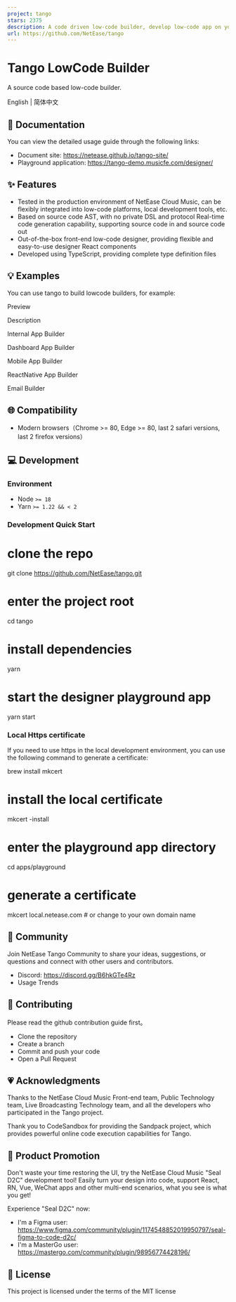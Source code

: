 ```yaml
---
project: tango
stars: 2375
description: A code driven low-code builder, develop low-code app on your codebase.
url: https://github.com/NetEase/tango
---
```


Tango LowCode Builder
=====================

A source code based low-code builder.

English | 简体中文

📄 Documentation
----------------

You can view the detailed usage guide through the following links:

-   Document site: https://netease.github.io/tango-site/
-   Playground application: https://tango-demo.musicfe.com/designer/

✨ Features
----------

-   Tested in the production environment of NetEase Cloud Music, can be flexibly integrated into low-code platforms, local development tools, etc.
-   Based on source code AST, with no private DSL and protocol Real-time code generation capability, supporting source code in and source code out
-   Out-of-the-box front-end low-code designer, providing flexible and easy-to-use designer React components
-   Developed using TypeScript, providing complete type definition files

💡 Examples
-----------

You can use tango to build lowcode builders, for example:

Preview

Description

Internal App Builder

Dashboard App Builder

Mobile App Builder

ReactNative App Builder

Email Builder

🌐 Compatibility
----------------

-   Modern browsers（Chrome >= 80, Edge >= 80, last 2 safari versions, last 2 firefox versions）

💻 Development
--------------

### Environment

-   Node `>= 18`
-   Yarn `>= 1.22 && < 2`

### Development Quick Start

# clone the repo
git clone https://github.com/NetEase/tango.git

# enter the project root
cd tango

# install dependencies
yarn

# start the designer playground app
yarn start

### Local Https certificate

If you need to use https in the local development environment, you can use the following command to generate a certificate:

brew install mkcert

# install the local certificate
mkcert -install

# enter the playground app directory
cd apps/playground

# generate a certificate
mkcert local.netease.com # or change to your own domain name

💬 Community
------------

Join NetEase Tango Community to share your ideas, suggestions, or questions and connect with other users and contributors.

-   Discord: https://discord.gg/B6hkGTe4Rz
-   Usage Trends

🤝 Contributing
---------------

Please read the github contribution guide first。

-   Clone the repository
-   Create a branch
-   Commit and push your code
-   Open a Pull Request

💗 Acknowledgments
------------------

Thanks to the NetEase Cloud Music Front-end team, Public Technology team, Live Broadcasting Technology team, and all the developers who participated in the Tango project.

Thank you to CodeSandbox for providing the Sandpack project, which provides powerful online code execution capabilities for Tango.

📣 Product Promotion
--------------------

Don't waste your time restoring the UI, try the NetEase Cloud Music "Seal D2C" development tool! Easily turn your design into code, support React, RN, Vue, WeChat apps and other multi-end scenarios, what you see is what you get!

Experience "Seal D2C" now:

-   I'm a Figma user: https://www.figma.com/community/plugin/1174548852019950797/seal-figma-to-code-d2c/
-   I'm a MasterGo user: https://mastergo.com/community/plugin/98956774428196/

📄 License
----------

This project is licensed under the terms of the MIT license
